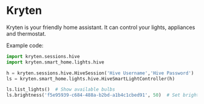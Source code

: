 # Kryten

Kryten is your friendly home assistant. It can control your lights, appliances and thermostat.

Example code:

```python
import kryten.sessions.hive
import kryten.smart_home.lights.hive

h = kryten.sessions.hive.HiveSession('Hive Username','Hive Password')
ls = kryten.smart_home.lights.hive.HiveSmartLightController(h)

ls.list_lights()  # Show available bulbs
ls.brightness('f5e95939-c684-488a-b2bd-a1b4c1cbed91', 50)  # Set brightness of bulb to 50%
```
